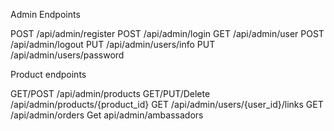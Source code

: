 Admin Endpoints

POST /api/admin/register
POST /api/admin/login
GET /api/admin/user
POST /api/admin/logout
PUT /api/admin/users/info
PUT /api/admin/users/password

Product endpoints

GET/POST /api/admin/products
GET/PUT/Delete /api/admin/products/{product_id}
GET /api/admin/users/{user_id}/links
GET /api/admin/orders
Get api/admin/ambassadors
